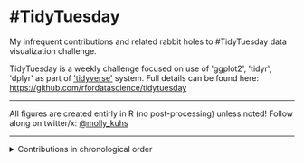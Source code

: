 # #TidyTuesday
My infrequent contributions and related rabbit holes to #TidyTuesday data visualization challenge.  

TidyTuesday is a weekly challenge focused on use of 'ggplot2', 'tidyr', 'dplyr' as part of ['tidyverse'](https://www.tidyverse.org/) system. Full details can be found here: https://github.com/rfordatascience/tidytuesday 

----------------

All figures are created entirly in R (no post-processing) unless noted!
Follow along on twitter/x: [@molly_kuhs](https://twitter.com/molly_kuhs)

----------------

<details>
  <summary>Contributions in chronological order </summary>

<!-- toc -->
**Challenges 2023**
  - 05/16/2023 [Tornados](https://github.com/makuhs/TidyTuesday/blob/main/finalTornado.jpeg)

<!-- tocstop -->

</details>
